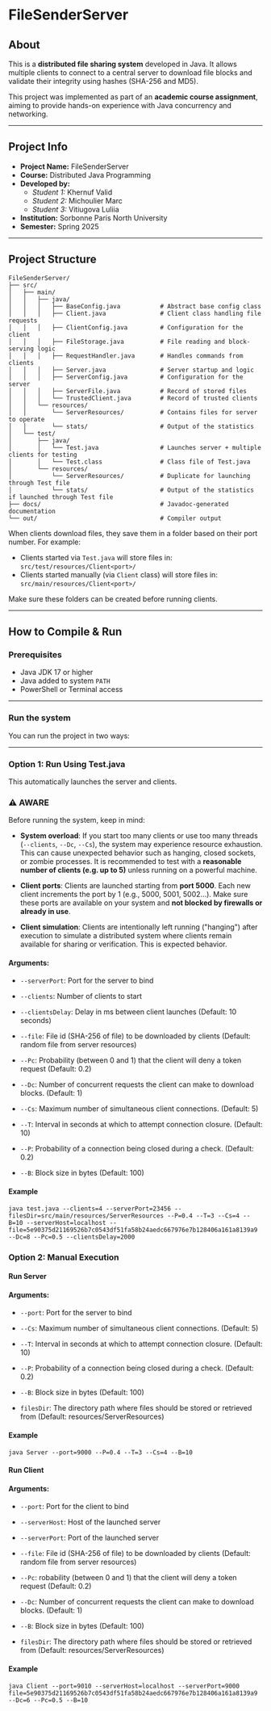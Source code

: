 # FileSenderServer

## About

This is a **distributed file sharing system** developed in Java. It allows multiple clients to connect to a central server to download file blocks and validate their integrity using hashes (SHA-256 and MD5).

This project was implemented as part of an **academic course assignment**, aiming to provide hands-on experience with Java concurrency and networking.

---

## Project Info

- **Project Name:** FileSenderServer
- **Course:** Distributed Java Programming
- **Developed by:**  
  - *Student 1:* Khernuf Valid
  - *Student 2:* Michoulier Marc 
  - *Student 3:* Vitiugova Luliia
- **Institution:** Sorbonne Paris North University
- **Semester:** Spring 2025

---

## Project Structure

```text
FileSenderServer/
├── src/
│   ├── main/
│   │   ├── java/
│   │   │   ├── BaseConfig.java           # Abstract base config class
│   │   │   ├── Client.java               # Client class handling file requests
│   │   │   ├── ClientConfig.java         # Configuration for the client
│   │   │   ├── FileStorage.java          # File reading and block-serving logic
│   │   │   ├── RequestHandler.java       # Handles commands from clients
│   │   │   ├── Server.java               # Server startup and logic
│   │   │   ├── ServerConfig.java         # Configuration for the server
│   │   │   ├── ServerFile.java           # Record of stored files
│   │   │   └── TrustedClient.java        # Record of trusted clients
│   │   └── resources/
│   │       └── ServerResources/          # Contains files for server to operate
│   │       └── stats/                    # Output of the statistics
│   └── test/
│       ├── java/
│       │   └── Test.java                 # Launches server + multiple clients for testing
│       │   └── Test.class                # Class file of Test.java
│       └── resources/
│           └── ServerResources/          # Duplicate for launching through Test file
│           └── stats/                    # Output of the statistics if launched through Test file
├── docs/                                 # Javadoc-generated documentation
└── out/                                  # Compiler output
```

When clients download files, they save them in a folder based on their port number. For example:

- Clients started via `Test.java` will store files in:  
  `src/test/resources/Client<port>/`  
- Clients started manually (via `Client` class) will store files in:  
  `src/main/resources/Client<port>/`  

Make sure these folders can be created before running clients.

---

## How to Compile & Run

### Prerequisites

- Java JDK 17 or higher
- Java added to system `PATH`
- PowerShell or Terminal access

---

### Run the system
You can run the project in two ways:

---

### Option 1: Run Using Test.java
This automatically launches the server and clients.

### ⚠️ AWARE

Before running the system, keep in mind:

- **System overload**: If you start too many clients or use too many threads (`--clients`, `--Dc`, `--Cs`), the system may experience resource exhaustion. This can cause unexpected behavior such as hanging, closed sockets, or zombie processes. It is recommended to test with a **reasonable number of clients (e.g. up to 5)** unless running on a powerful machine.
  
- **Client ports**: Clients are launched starting from **port 5000**. Each new client increments the port by 1 (e.g., 5000, 5001, 5002...). Make sure these ports are available on your system and **not blocked by firewalls or already in use**.

- **Client simulation**: Clients are intentionally left running ("hanging") after execution to simulate a distributed system where clients remain available for sharing or verification. This is expected behavior.

#### Arguments:
 - ```--serverPort```: Port for the server to bind

 - ```--clients```: Number of clients to start

 - ```--clientsDelay```: Delay in ms between client launches (Default: 10 seconds)

 - ```--file```: File id (SHA-256 of file) to be downloaded by clients (Default: random file from server resources)

 - ```--Pc```: Probability (between 0 and 1) that the client will deny a token request (Default: 0.2)

 - ```--Dc```: Number of concurrent requests the client can make to download blocks. (Default: 1)

 - ```--Cs```: Maximum number of simultaneous client connections. (Default: 5)

 - ```--T```: Interval in seconds at which to attempt connection closure. (Default: 10)

 - ```--P```: Probability of a connection being closed during a check. (Default: 0.2)

 - ```--B```: Block size in bytes (Default: 100)

#### Example
```
java test.java --clients=4 --serverPort=23456 --filesDir=src/main/resources/ServerResources --P=0.4 --T=3 --Cs=4 --B=10 --serverHost=localhost --file=5e90375d21169526b7c0543df51fa58b24aedc667976e7b128406a161a8139a9 --Dc=8 --Pc=0.5 --clientsDelay=2000
```

### Option 2: Manual Execution

#### Run Server

#### Arguments:
 - ```--port```: Port for the server to bind
  
 - ```--Cs```: Maximum number of simultaneous client connections. (Default: 5)

 - ```--T```: Interval in seconds at which to attempt connection closure. (Default: 10)

 - ```--P```: Probability of a connection being closed during a check. (Default: 0.2)

 - ```--B```: Block size in bytes (Default: 100)

 - ```filesDir```: The directory path where files should be stored or retrieved from (Default: resources/ServerResources)

#### Example
```
java Server --port=9000 --P=0.4 --T=3 --Cs=4 --B=10
```

#### Run Client

#### Arguments:
 - ```--port```: Port for the client to bind

 - ```--serverHost```: Host of the launched server

 - ```--serverPort```: Port of the launched server

 - ```--file```: File id (SHA-256 of file) to be downloaded by clients (Default: random file from server resources)

 - ```--Pc```: robability (between 0 and 1) that the client will deny a token request (Default: 0.2)

 - ```--Dc```: Number of concurrent requests the client can make to download blocks. (Default: 1)

 - ```--B```: Block size in bytes (Default: 100)

 - ```filesDir```: The directory path where files should be stored or retrieved from (Default: resources/ServerResources)

#### Example
```
java Client --port=9010 --serverHost=localhost --serverPort=9000 file=5e90375d21169526b7c0543df51fa58b24aedc667976e7b128406a161a8139a9 --Dc=6 --Pc=0.5 --B=10
```